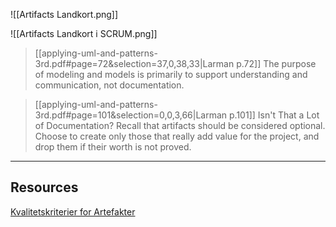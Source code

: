 ![[Artifacts Landkort.png]]


![[Artifacts Landkort i SCRUM.png]]

> [[applying-uml-and-patterns-3rd.pdf#page=72&selection=37,0,38,33|Larman p.72]]
> The purpose of modeling and models is primarily to support understanding and communication, not documentation.

> [[applying-uml-and-patterns-3rd.pdf#page=101&selection=0,0,3,66|Larman p.101]]
> Isn't That a Lot of Documentation? Recall that artifacts should be considered optional. Choose to create only those that really add value for the project, and drop them if their worth is not proved.

---

## Resources
[Kvalitetskriterier for Artefakter](https://rise.articulate.com/share/nSBE43vGvviu6qnt4dwdczKkSbaG8DKg#/lessons/whA3lDv_HuVy3GATrvwRCaueRxlQoM4B)
